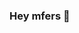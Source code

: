 ### Hey mfers 👋

<!--
**Iam-SilentEyes/Iam-SilentEyes** is a ✨ _special_ ✨ repository because its `README.md` (this file) appears on your GitHub profile.

[![@silenteyes's Holopin board](https://holopin.me/silenteyes)](https://holopin.io/@silenteyes)
